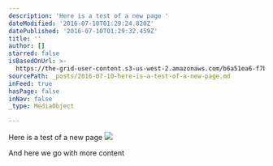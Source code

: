 ```yaml
---
description: 'Here is a test of a new page '
dateModified: '2016-07-10T01:29:24.820Z'
datePublished: '2016-07-10T01:29:32.459Z'
title: ''
author: []
starred: false
isBasedOnUrl: >-
  https://the-grid-user-content.s3-us-west-2.amazonaws.com/b6a51ea6-f7be-42fc-a90f-6059cf865cfc.png
sourcePath: _posts/2016-07-10-here-is-a-test-of-a-new-page.md
inFeed: true
hasPage: false
inNav: false
_type: MediaObject

---
```

Here is a test of a new page
![](https://the-grid-user-content.s3-us-west-2.amazonaws.com/b6a51ea6-f7be-42fc-a90f-6059cf865cfc.png)

And here we go with more content